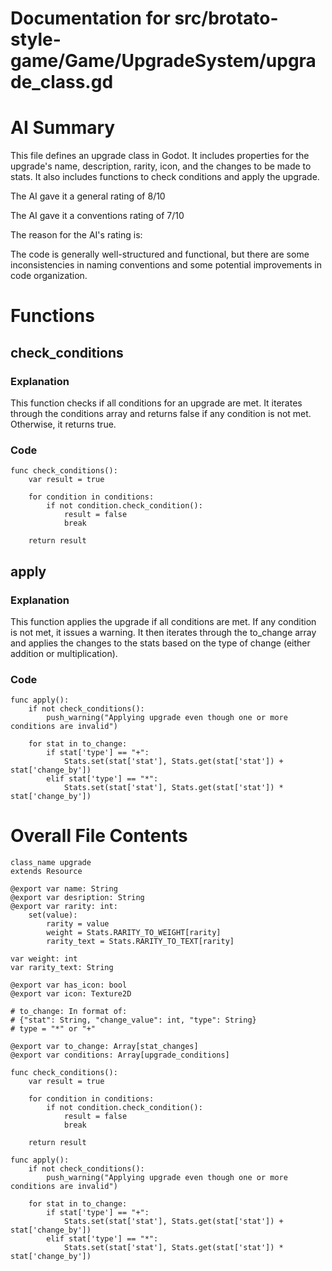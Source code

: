 # Documentation for src/brotato-style-game/Game/UpgradeSystem/upgrade_class.gd

# AI Summary
This file defines an upgrade class in Godot. It includes properties for the upgrade's name, description, rarity, icon, and the changes to be made to stats. It also includes functions to check conditions and apply the upgrade.

The AI gave it a general rating of 8/10

The AI gave it a conventions rating of 7/10

The reason for the AI's rating is:

The code is generally well-structured and functional, but there are some inconsistencies in naming conventions and some potential improvements in code organization.
# Functions

## check_conditions
### Explanation
This function checks if all conditions for an upgrade are met. It iterates through the conditions array and returns false if any condition is not met. Otherwise, it returns true.
### Code
```gdscript
func check_conditions():
	var result = true
	
	for condition in conditions:
		if not condition.check_condition():
			result = false
			break
	
	return result
```

## apply
### Explanation
This function applies the upgrade if all conditions are met. If any condition is not met, it issues a warning. It then iterates through the to_change array and applies the changes to the stats based on the type of change (either addition or multiplication).
### Code
```gdscript
func apply():
	if not check_conditions():
		push_warning("Applying upgrade even though one or more conditions are invalid")
	
	for stat in to_change:
		if stat['type'] == "+":
			Stats.set(stat['stat'], Stats.get(stat['stat']) + stat['change_by'])
		elif stat['type'] == "*":
			Stats.set(stat['stat'], Stats.get(stat['stat']) * stat['change_by'])
```
# Overall File Contents
```gdscript
class_name upgrade
extends Resource

@export var name: String
@export var desription: String
@export var rarity: int:
	set(value):
		rarity = value
		weight = Stats.RARITY_TO_WEIGHT[rarity]
		rarity_text = Stats.RARITY_TO_TEXT[rarity]

var weight: int
var rarity_text: String

@export var has_icon: bool
@export var icon: Texture2D

# to_change: In format of:
# {"stat": String, "change_value": int, "type": String}
# type = "*" or "+"

@export var to_change: Array[stat_changes]
@export var conditions: Array[upgrade_conditions]

func check_conditions():
	var result = true
	
	for condition in conditions:
		if not condition.check_condition():
			result = false
			break
	
	return result

func apply():
	if not check_conditions():
		push_warning("Applying upgrade even though one or more conditions are invalid")
	
	for stat in to_change:
		if stat['type'] == "+":
			Stats.set(stat['stat'], Stats.get(stat['stat']) + stat['change_by'])
		elif stat['type'] == "*":
			Stats.set(stat['stat'], Stats.get(stat['stat']) * stat['change_by'])

```
